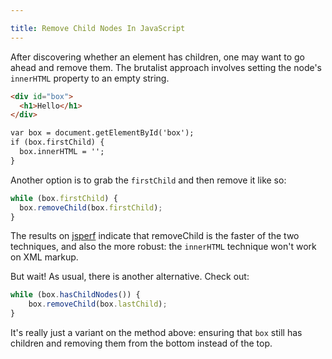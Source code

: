 ```yaml
---

title: Remove Child Nodes In JavaScript
---
```


After discovering whether an element has children, one may want to go ahead and remove them. The brutalist approach involves setting the node's `innerHTML` property to an empty string.

```html
<div id="box">
  <h1>Hello</h1>
</div>

var box = document.getElementById('box');
if (box.firstChild) {
  box.innerHTML = '';
}
```

Another option is to grab the `firstChild` and then remove it like so:

```js
while (box.firstChild) {
  box.removeChild(box.firstChild);
}
```

The results on [jsperf](http://jsperf.com/innerhtml-vs-removechild) indicate that removeChild is the faster of the two techniques, and also the more robust: the `innerHTML` technique won't work on XML markup.

But wait! As usual, there is another alternative. Check out:

```js
while (box.hasChildNodes()) {
	box.removeChild(box.lastChild);
}
```

It's really just a variant on the method above: ensuring that `box` still has children and removing them from the bottom instead of the top.
